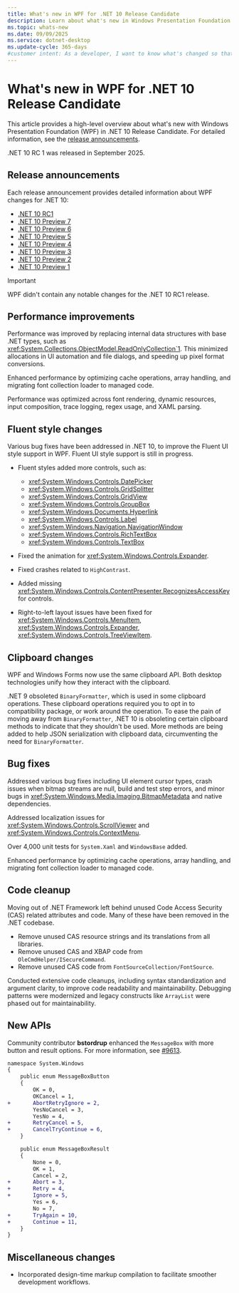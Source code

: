 ```yaml
---
title: What's new in WPF for .NET 10 Release Candidate
description: Learn about what's new in Windows Presentation Foundation (WPF) for .NET 10 Release Candidate. New versions of WPF are released yearly with .NET.
ms.topic: whats-new
ms.date: 09/09/2025
ms.service: dotnet-desktop
ms.update-cycle: 365-days
#customer intent: As a developer, I want to know what's changed so that I can remain up-to-date.
---
```


# What's new in WPF for .NET 10 Release Candidate

This article provides a high-level overview about what's new with Windows Presentation Foundation (WPF) in .NET 10 Release Candidate. For detailed information, see the [release announcements](#release-announcements).

.NET 10 RC 1 was released in September 2025.

## Release announcements

Each release announcement provides detailed information about WPF changes for .NET 10:

- [.NET 10 RC1](https://aka.ms/dotnet/10/rc1)
- [.NET 10 Preview 7](https://aka.ms/dotnet/10/preview7)
- [.NET 10 Preview 6](https://aka.ms/dotnet/10/preview6)
- [.NET 10 Preview 5](https://aka.ms/dotnet/10/preview5)
- [.NET 10 Preview 4](https://aka.ms/dotnet/10/preview4)
- [.NET 10 Preview 3](https://aka.ms/dotnet/10/preview3)
- [.NET 10 Preview 2](https://aka.ms/dotnet/10/preview2)
- [.NET 10 Preview 1](https://aka.ms/dotnet/10/preview1)

> [!IMPORTANT]
> WPF didn't contain any notable changes for the .NET 10 RC1 release.

## Performance improvements

Performance was improved by replacing internal data structures with base .NET types, such as <xref:System.Collections.ObjectModel.ReadOnlyCollection`1>. This minimized allocations in UI automation and file dialogs, and speeding up pixel format conversions.

Enhanced performance by optimizing cache operations, array handling, and migrating font collection loader to managed code.

Performance was optimized across font rendering, dynamic resources, input composition, trace logging, regex usage, and XAML parsing.

## Fluent style changes

Various bug fixes have been addressed in .NET 10, to improve the Fluent UI style support in WPF. Fluent UI style support is still in progress.

- Fluent styles added more controls, such as:

  - <xref:System.Windows.Controls.DatePicker>
  - <xref:System.Windows.Controls.GridSplitter>
  - <xref:System.Windows.Controls.GridView>
  - <xref:System.Windows.Controls.GroupBox>
  - <xref:System.Windows.Documents.Hyperlink>
  - <xref:System.Windows.Controls.Label>
  - <xref:System.Windows.Navigation.NavigationWindow>
  - <xref:System.Windows.Controls.RichTextBox>
  - <xref:System.Windows.Controls.TextBox>

- Fixed the animation for <xref:System.Windows.Controls.Expander>.
- Fixed crashes related to `HighContrast`.
- Added missing <xref:System.Windows.Controls.ContentPresenter.RecognizesAccessKey> for controls.
- Right-to-left layout issues have been fixed for <xref:System.Windows.Controls.MenuItem>, <xref:System.Windows.Controls.Expander>, <xref:System.Windows.Controls.TreeViewItem>.

## Clipboard changes

WPF and Windows Forms now use the same clipboard API. Both desktop technologies unify how they interact with the clipboard.

.NET 9 obsoleted `BinaryFormatter`, which is used in some clipboard operations. These clipboard operations required you to opt in to compatibility package, or work around the operation. To ease the pain of moving away from `BinaryFormatter`, .NET 10 is obsoleting certain clipboard methods to indicate that they shouldn't be used. More methods are being added to help JSON serialization with clipboard data, circumventing the need for `BinaryFormatter`.

## Bug fixes

Addressed various bug fixes including UI element cursor types, crash issues when bitmap streams are null, build and test step errors, and minor bugs in <xref:System.Windows.Media.Imaging.BitmapMetadata> and native dependencies.

Addressed localization issues for <xref:System.Windows.Controls.ScrollViewer> and <xref:System.Windows.Controls.ContextMenu>.

Over 4,000 unit tests for `System.Xaml` and `WindowsBase` added.

Enhanced performance by optimizing cache operations, array handling, and migrating font collection loader to managed code.

## Code cleanup

Moving out of .NET Framework left behind unused Code Access Security (CAS) related attributes and code. Many of these have been removed in the .NET codebase.

- Remove unused CAS resource strings and its translations from all libraries.
- Remove unused CAS and XBAP code from `OleCmdHelper/ISecureCommand`.
- Remove unused CAS code from `FontSourceCollection/FontSource`.

Conducted extensive code cleanups, including syntax standardization and argument clarity, to improve code readability and maintainability. Debugging patterns were modernized and legacy constructs like `ArrayList` were phased out for maintainability.

## New APIs

Community contributor **bstordrup** enhanced the `MessageBox` with more button and result options. For more information, see [#9613](https://github.com/dotnet/wpf/issues/9613).

```diff
namespace System.Windows
{
    public enum MessageBoxButton
    {
        OK = 0,
        OKCancel = 1,
+       AbortRetryIgnore = 2,
        YesNoCancel = 3,
        YesNo = 4,
+       RetryCancel = 5,
+       CancelTryContinue = 6,
    }

    public enum MessageBoxResult
    {
        None = 0,
        OK = 1,
        Cancel = 2,
+       Abort = 3,
+       Retry = 4,
+       Ignore = 5,
        Yes = 6,
        No = 7,
+       TryAgain = 10,
+       Continue = 11,
    }
}
```

## Miscellaneous changes

- Incorporated design-time markup compilation to facilitate smoother development workflows.
